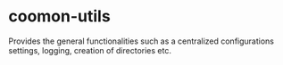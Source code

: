 # coomon-utils
Provides the general functionalities such as a centralized configurations settings, logging, creation of directories etc.

